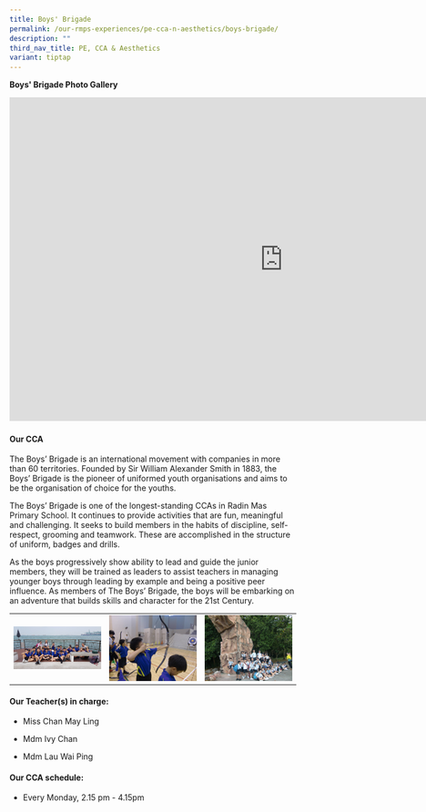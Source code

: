 ```yaml
---
title: Boys' Brigade
permalink: /our-rmps-experiences/pe-cca-n-aesthetics/boys-brigade/
description: ""
third_nav_title: PE, CCA & Aesthetics
variant: tiptap
---
```

<p><strong>Boys' Brigade Photo Gallery</strong>
</p>
<div class="iframe-wrapper">
<iframe height="569" width="960" allowfullscreen="true" frameborder="0" src="https://docs.google.com/presentation/d/e/2PACX-1vR6JYE27PlN51HDK9hl_IAGqNpHhTJJHql6hhqsVpcj0A3lnioL-sjmDDUrifDKH8avISiY38cB0Wlb/embed?start=false&amp;loop=false&amp;delayms=10000"></iframe>
</div>
<h4><strong>Our CCA</strong></h4>
<p>The Boys’ Brigade is an international movement with companies in more
than 60 territories. Founded by Sir William Alexander Smith in 1883, the
Boys’ Brigade is the pioneer of uniformed youth organisations and aims
to be the organisation of choice for the youths.&nbsp;</p>
<p>The Boys’ Brigade is one of the longest-standing CCAs in Radin Mas Primary
School. It continues to provide activities that are fun, meaningful and
challenging. It seeks to build members in the habits of discipline, self-respect,
grooming and teamwork. These are accomplished in the structure of uniform,
badges and drills.&nbsp;</p>
<p>As the boys progressively show ability to lead and guide the junior members,
they will be trained as leaders to assist teachers in managing younger
boys through leading by example and being a positive peer influence. As
members of The Boys’ Brigade, the boys will be embarking on an adventure
that builds skills and character for the 21st Century.</p>
<table style="minWidth: 75px">
<colgroup>
<col>
<col>
<col>
</colgroup>
<tbody>
<tr>
<td rowspan="1" colspan="1">
<div class="isomer-image-wrapper">
<img style="width: 100%" height="auto" width="100%" src="/images/bb1.jpg">
</div>
</td>
<td rowspan="1" colspan="1">
<div class="isomer-image-wrapper">
<img style="width: 100%" height="auto" width="100%" src="/images/bb2.jpg">
</div>
</td>
<td rowspan="1" colspan="1">
<div class="isomer-image-wrapper">
<img style="width: 100%" height="auto" width="100%" src="/images/bb3.jpg">
</div>
</td>
</tr>
</tbody>
</table>
<h4><strong>Our Teacher(s) in charge:</strong></h4>
<ul data-tight="true" class="tight">
<li>
<p>Miss Chan May Ling</p>
</li>
<li>
<p>Mdm Ivy Chan</p>
</li>
<li>
<p>Mdm Lau Wai Ping</p>
</li>
</ul>
<h4><strong>Our CCA schedule:</strong></h4>
<ul data-tight="true" class="tight">
<li>
<p>Every Monday, 2.15 pm - 4.15pm</p>
</li>
</ul>
<p></p>